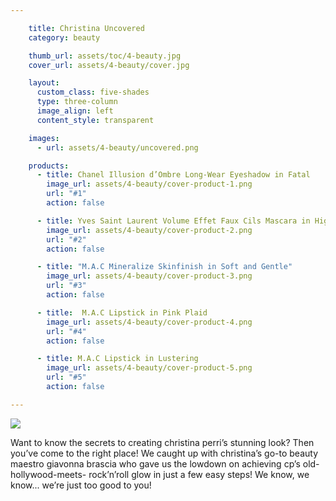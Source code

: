 ```yaml
---

    title: Christina Uncovered
    category: beauty

    thumb_url: assets/toc/4-beauty.jpg
    cover_url: assets/4-beauty/cover.jpg

    layout:
      custom_class: five-shades
      type: three-column
      image_align: left
      content_style: transparent

    images:
      - url: assets/4-beauty/uncovered.png

    products:
      - title: Chanel Illusion d’Ombre Long-Wear Eyeshadow in Fatal
        image_url: assets/4-beauty/cover-product-1.png
        url: "#1"
        action: false

      - title: Yves Saint Laurent Volume Effet Faux Cils Mascara in High Density Black
        image_url: assets/4-beauty/cover-product-2.png
        url: "#2"
        action: false

      - title: "M.A.C Mineralize Skinfinish in Soft and Gentle"
        image_url: assets/4-beauty/cover-product-3.png
        url: "#3"
        action: false

      - title:  M.A.C Lipstick in Pink Plaid
        image_url: assets/4-beauty/cover-product-4.png
        url: "#4"
        action: false

      - title: M.A.C Lipstick in Lustering
        image_url: assets/4-beauty/cover-product-5.png
        url: "#5"
        action: false

---
```


<img id="uncovered" src="assets/4-beauty/uncovered.png" data-media-id="images:1">

<p id="uncovered-description">
  Want to know the secrets to
  creating christina perri’s
  stunning look? Then you’ve come
  to the right place! We caught
  up with christina’s go-to beauty
  maestro giavonna brascia who
  gave us the lowdown on achieving
  cp’s  old-hollywood-meets-
  rock’n’roll glow in just a few
  easy steps! We know, we know...
  we’re just too good to you!
</p>
